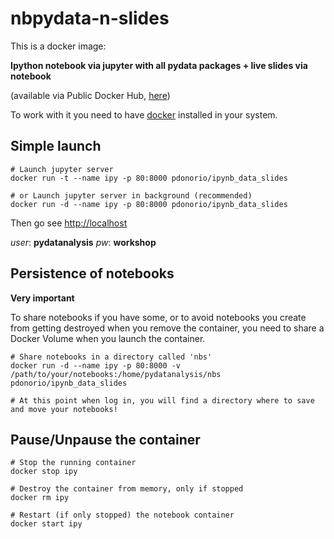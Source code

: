 # nbpydata-n-slides

This is a docker image:

**Ipython notebook via jupyter with all pydata packages + live slides via notebook**

(available via Public Docker Hub, [here](https://registry.hub.docker.com/u/pdonorio/ipynb_data_slides/))

To work with it you need to have [docker](https://docs.docker.com/installation/) installed in your system.

## Simple launch

```
# Launch jupyter server 
docker run -t --name ipy -p 80:8000 pdonorio/ipynb_data_slides

# or Launch jupyter server in background (recommended)
docker run -d --name ipy -p 80:8000 pdonorio/ipynb_data_slides
```

Then go see [http://localhost](http://localhost)

*user*: **pydatanalysis**
*pw*: **workshop**

## Persistence of notebooks

**Very important**

To share notebooks if you have some, or to avoid notebooks you create from getting destroyed when you remove the container, you need to share a Docker Volume when you launch the container.

```
# Share notebooks in a directory called 'nbs'
docker run -d --name ipy -p 80:8000 -v /path/to/your/notebooks:/home/pydatanalysis/nbs pdonorio/ipynb_data_slides

# At this point when log in, you will find a directory where to save and move your notebooks!
```

## Pause/Unpause the container

```
# Stop the running container
docker stop ipy

# Destroy the container from memory, only if stopped
docker rm ipy

# Restart (if only stopped) the notebook container
docker start ipy
```

```
